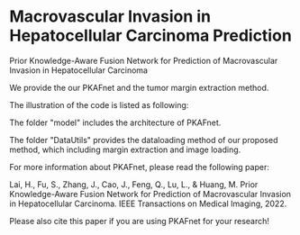 # Macrovascular Invasion in Hepatocellular Carcinoma Prediction
Prior Knowledge-Aware Fusion Network for Prediction of Macrovascular Invasion in Hepatocellular Carcinoma

We provide the our PKAFnet and the tumor margin extraction method. 

The illustration of the code is listed as following:

The folder "model" includes the architecture of PKAFnet.

The folder "DataUtils" provides the dataloading method of our proposed method, which including margin extraction and image loading.


For more information about PKAFnet, please read the following paper:

Lai, H., Fu, S., Zhang, J., Cao, J., Feng, Q., Lu, L., & Huang, M. Prior Knowledge-Aware Fusion Network for Prediction of Macrovascular Invasion in Hepatocellular Carcinoma. IEEE Transactions on Medical Imaging, 2022.
      
Please also cite this paper if you are using PKAFnet for your research!
